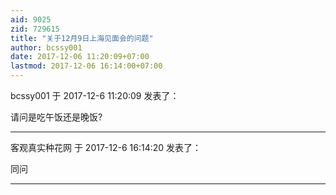 ```yaml
---
aid: 9025
zid: 729615
title: "关于12月9日上海见面会的问题"
author: bcssy001
date: 2017-12-06 11:20:09+07:00
lastmod: 2017-12-06 16:14:00+07:00
---
```


bcssy001 于 2017-12-6 11:20:09 发表了：

请问是吃午饭还是晚饭?

---

客观真实种花网 于 2017-12-6 16:14:20 发表了：

同问

---
